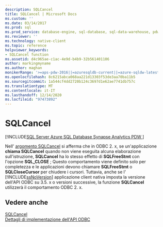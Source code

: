 ```yaml
---
description: SQLCancel
title: SQLCancel | Microsoft Docs
ms.custom: ''
ms.date: 03/14/2017
ms.prod: sql
ms.prod_service: database-engine, sql-database, sql-data-warehouse, pdw
ms.reviewer: ''
ms.technology: native-client
ms.topic: reference
helpviewer_keywords:
- SQLCancel function
ms.assetid: d4c965ae-c1ac-4e9d-b4b9-32b561401106
author: markingmyname
ms.author: maghan
monikerRange: '>=aps-pdw-2016||=azuresqldb-current||=azure-sqldw-latest||>=sql-server-2016||>=sql-server-linux-2017||=azuresqldb-mi-current'
ms.openlocfilehash: 8c6215abca068aa221d13303f53de3aa70ba11b5
ms.sourcegitcommit: 1a544cf4dd2720b124c3697d1e62ae7741db757c
ms.translationtype: MT
ms.contentlocale: it-IT
ms.lasthandoff: 12/14/2020
ms.locfileid: "97473892"
---
```

# <a name="sqlcancel"></a>SQLCancel
[!INCLUDE[SQL Server Azure SQL Database Synapse Analytics PDW ](../../includes/applies-to-version/sql-asdb-asdbmi-asa-pdw.md)]

  Nell' [argomento SQLCancel](../../odbc/reference/syntax/sqlcancel-function.md) si afferma che in ODBC 2. x, se un'applicazione **chiama SQLCancel** quando non viene eseguita alcuna elaborazione sull'istruzione, **SQLCancel** ha lo stesso effetto di **SQLFreeStmt** con l'opzione **SQL_CLOSE** ; Questo comportamento viene definito solo per completezza e le applicazioni devono chiamare **SQLFreeStmt** o **SQLCloseCursor** per chiudere i cursori. Tuttavia, anche se l' [!INCLUDE[ssNoVersion](../../includes/ssnoversion-md.md)] applicazione client nativa imposta la versione dell'API ODBC su 3.5. x o versioni successive, la funzione **SQLCancel** utilizzerà il comportamento ODBC 2. x.  
  
## <a name="see-also"></a>Vedere anche  
 [SQLCancel](../../odbc/reference/syntax/sqlcancel-function.md)   
 [Dettagli di implementazione dell'API ODBC](../../relational-databases/native-client-odbc-api/odbc-api-implementation-details.md)  
  
